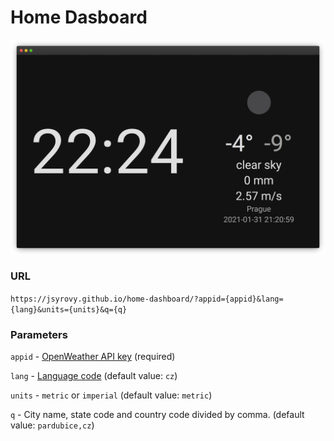 # Home Dasboard

![screenshot](https://raw.githubusercontent.com/jsyrovy/home-dashboard/main/images/screenshot_landscape.png)

### URL

`https://jsyrovy.github.io/home-dashboard/?appid={appid}&lang={lang}&units={units}&q={q}`

### Parameters

`appid` - [OpenWeather API key](https://home.openweathermap.org/api_keys) (required)

`lang` - [Language code](https://openweathermap.org/current#multi) (default value: `cz`)

`units` - `metric` or `imperial` (default value: `metric`)

`q` - City name, state code and country code divided by comma. (default value: `pardubice,cz`)
